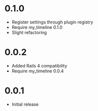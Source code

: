 # 0.1.0
  * Register settings through plugin registry
  * Require my_timeline 0.1.0
  * Slight refactoring

# 0.0.2
  * Added Rails 4 compatibility
  * Require my_timeline 0.0.4

# 0.0.1
  * Initial release
